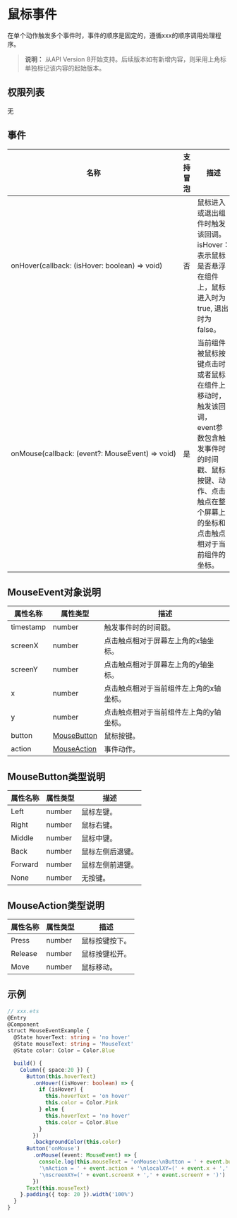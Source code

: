 # 鼠标事件

在单个动作触发多个事件时，事件的顺序是固定的，遵循xxx的顺序调用处理程序。

>  **说明：**
>  从API Version 8开始支持。后续版本如有新增内容，则采用上角标单独标记该内容的起始版本。


## 权限列表

无


## 事件

| 名称                                       | 支持冒泡 | 描述                                       |
| ---------------------------------------- | ---- | ---------------------------------------- |
| onHover(callback:&nbsp;(isHover:&nbsp;boolean)&nbsp;=&gt;&nbsp;void) | 否    | 鼠标进入或退出组件时触发该回调。<br/>isHover：表示鼠标是否悬浮在组件上，鼠标进入时为true,&nbsp;退出时为false。 |
| onMouse(callback:&nbsp;(event?:&nbsp;MouseEvent)&nbsp;=&gt;&nbsp;void) | 是    | 当前组件被鼠标按键点击时或者鼠标在组件上移动时，触发该回调，event参数包含触发事件时的时间戳、鼠标按键、动作、点击触点在整个屏幕上的坐标和点击触点相对于当前组件的坐标。 |


## MouseEvent对象说明
| 属性名称      | 属性类型                            | 描述                   |
| --------- | ------------------------------- | -------------------- |
| timestamp | number                          | 触发事件时的时间戳。           |
| screenX   | number                          | 点击触点相对于屏幕左上角的x轴坐标。   |
| screenY   | number                          | 点击触点相对于屏幕左上角的y轴坐标。   |
| x         | number                          | 点击触点相对于当前组件左上角的x轴坐标。 |
| y         | number                          | 点击触点相对于当前组件左上角的y轴坐标。 |
| button    | [MouseButton](#mousebutton类型说明) | 鼠标按键。                |
| action    | [MouseAction](#mouseaction类型说明) | 事件动作。                |


## MouseButton类型说明
| 属性名称    | 属性类型   | 描述       |
| ------- | ------ | -------- |
| Left    | number | 鼠标左键。    |
| Right   | number | 鼠标右键。    |
| Middle  | number | 鼠标中键。    |
| Back    | number | 鼠标左侧后退键。 |
| Forward | number | 鼠标左侧前进键。 |
| None    | number | 无按键。     |

## MouseAction类型说明
| 属性名称    | 属性类型   | 描述      |
| ------- | ------ | ------- |
| Press   | number | 鼠标按键按下。 |
| Release | number | 鼠标按键松开。 |
| Move    | number | 鼠标移动。   |


## 示例

```ts
// xxx.ets
@Entry
@Component
struct MouseEventExample {
  @State hoverText: string = 'no hover'
  @State mouseText: string = 'MouseText'
  @State color: Color = Color.Blue

  build() {
    Column({ space:20 }) {
      Button(this.hoverText)
        .onHover((isHover: boolean) => {
          if (isHover) {
            this.hoverText = 'on hover'
            this.color = Color.Pink
          } else {
            this.hoverText = 'no hover'
            this.color = Color.Blue
          }
        })
        .backgroundColor(this.color)
      Button('onMouse')
        .onMouse((event: MouseEvent) => {
          console.log(this.mouseText = 'onMouse:\nButton = ' + event.button + 
          '\nAction = ' + event.action + '\nlocalXY=(' + event.x + ',' + event.y + ')' + 
          '\nscreenXY=(' + event.screenX + ',' + event.screenY + ')')
        })
      Text(this.mouseText)
    }.padding({ top: 20 }).width('100%')
  }
}
```
